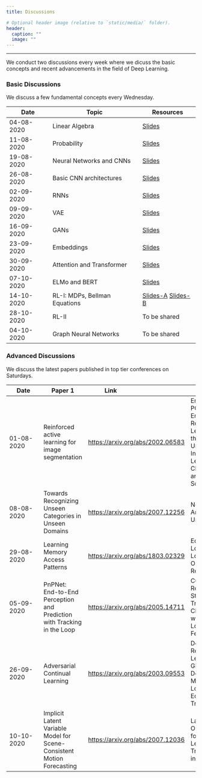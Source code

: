 ```yaml
---
title: Discussions

# Optional header image (relative to `static/media/` folder).
header:
  caption: ""
  image: ""
---
```

---------------------------
We conduct two discussions every week where we dicuss the basic concepts and recent advancements in the field of Deep Learning.

### Basic Discussions

We discuss a few fundamental concepts every Wednesday. 

|     Date      |               Topic               |    Resources   |
| --------------| ----------------------------------|----------------|
| 04-08-2020    | Linear Algebra                    |[Slides](https://drive.google.com/file/d/1Wk6EPIQ7Cy7MUNKUpDPS5R-MrxbHm0zJ/view?usp=sharing)   |
| 11-08-2020    | Probability                       |[Slides](https://drive.google.com/file/d/1ZBubLdkpE_pb-mvy6fDltC3AcZeQsZRO/view?usp=sharing)   |
| 19-08-2020    | Neural Networks and CNNs          |[Slides](https://drive.google.com/file/d/1-0xcef-gOU590ucez6D9RlXtk1fyX9Eh/view?usp=sharing)   |
| 26-08-2020    | Basic CNN architectures           |[Slides](https://drive.google.com/file/d/1FybB6XIyqG1V1ezJwif70-2czRdY2PCw/view?usp=sharing)   |
| 02-09-2020    | RNNs                              |[Slides](https://drive.google.com/file/d/10nr5omq9ELJUP-NxIEU0ZOjqi7V2M_Jc/view?usp=sharing)   |
| 09-09-2020    | VAE                               |[Slides](https://drive.google.com/file/d/142-qoBEV3-rBO-FsFdxhRr420U6PzMfN/view?usp=sharing)   |
| 16-09-2020    | GANs                              |[Slides](https://docs.google.com/presentation/d/1FNmDho1huVCQeG-iZcVyVpE6Z8UmhBbTqe0FYu2xf8o/edit?usp=sharing)   |
| 23-09-2020    | Embeddings                        |[Slides](https://docs.google.com/presentation/d/1j8f4eKZteAs2gx30KHtTl-u1M2ASn8Hgjmbsph-naWI/edit?usp=sharing)   |
| 30-09-2020    | Attention and Transformer         |[Slides](https://docs.google.com/presentation/d/1JcKHknv3a33eDIJvO72MMfTqYIMJ0cyeJ2LeFtgapXU/edit?usp=sharing)   |
| 07-10-2020    | ELMo and BERT                     |[Slides](https://drive.google.com/file/d/1cnIyEpPKKp91g5d6vkfzk_k2T07Du2PQ/view?usp=sharing)   |
| 14-10-2020    | RL-I: MDPs, Bellman Equations     |[Slides-A](https://drive.google.com/file/d/1neAp21D7DUCdnK--5DNaB5HWwSrzeKh7/view?usp=sharing)  [Slides-B](https://drive.google.com/file/d/1HQhnvmZ5hPTxR1b2khlluJyVlqIx7Q16/view?usp=sharing)   |
| 28-10-2020    | RL-II                             |To be shared   |
| 04-10-2020    | Graph Neural Networks             |To be shared   |

### Advanced Discussions

We discuss the latest papers published in top tier conferences on Saturdays.

|<div style="width:75px">Date</div>| Paper 1                                           |<div style="width:120px">Link</div>| Paper 2                                           |<div style="width:120px">Link</div>|
|------------	|--------------------------------------------------------------------------	|----------------------------------	|---------------------------------------------------------------------------------------------------------------------------	|-----------------------------------	|
| 01-08-2020          	| Reinforced active  learning for image  segmentation                      	| https://arxiv.org/abs/2002.06583 	| Enhanced POET: Open-Ended Reinforcement  Learning through Unbounded Invention of  Learning Challenges and their Solutions 	| https://arxiv.org/abs/2003.08536  	|
| 08-08-2020 | Towards Recognizing  Unseen Categories in  Unseen Domains                	| https://arxiv.org/abs/2007.12256 	| Neural Arithmetic Units                                                                                                   	| https://arxiv.org/abs/2001.05016  	|
| 29-08-2020 | Learning Memory  Access Patterns                                         	| https://arxiv.org/abs/1803.02329 	| Equalization Loss for Long-Tailed  Object Recognition                                                                     	| https://arxiv.org/abs/2003.05176  	|
| 05-09-2020 | PnPNet: End-to-End  Perception and Prediction  with Tracking in the Loop 	| https://arxiv.org/abs/2005.14711 	| CutMix: Regularization Strategy to Train  Strong Classifiers with Localizable  Features                                   	| https://arxiv.org/abs/1905.048993 	|
| 26-09-2020 | Adversarial Continual  Learning                                          	| https://arxiv.org/abs/2003.09553 	| Decentralized Reinforcement Learning:  Global Decision-Making via Local  Economic Transactions                            	| https://arxiv.org/abs/2007.02382  	|
| 10-10-2020 | Implicit Latent Variable  Model for Scene-Consistent  Motion Forecasting 	| https://arxiv.org/abs/2007.12036 	| Large Batch Optimization for Deep Learning:  Training BERT in 76 minutes                                                  	| https://arxiv.org/abs/1904.00962  	|


